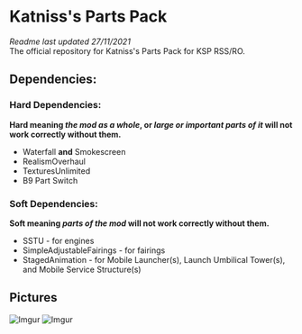 # Katniss's Parts Pack
*Readme last updated 27/11/2021*  
The official repository for Katniss's Parts Pack for KSP RSS/RO.

## Dependencies:
### Hard Dependencies:
**Hard meaning *the mod as a whole*, or *large or important parts of it* will not work correctly without them.**

* Waterfall **and** Smokescreen
* RealismOverhaul
* TexturesUnlimited
* B9 Part Switch
### Soft Dependencies:
**Soft meaning *parts of the mod* will not work correctly without them.**

* SSTU - for engines
* SimpleAdjustableFairings - for fairings
* StagedAnimation - for Mobile Launcher(s), Launch Umbilical Tower(s), and Mobile Service Structure(s)

## Pictures
![Imgur](https://i.imgur.com/OgFIABo.png)
![Imgur](https://i.imgur.com/pcO3695.png)
